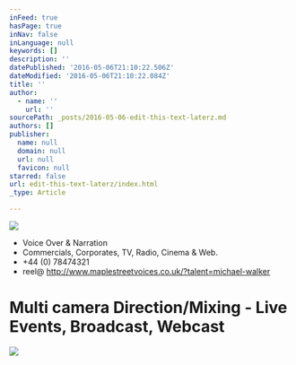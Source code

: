 ```yaml
---
inFeed: true
hasPage: true
inNav: false
inLanguage: null
keywords: []
description: ''
datePublished: '2016-05-06T21:10:22.506Z'
dateModified: '2016-05-06T21:10:22.084Z'
title: ''
author:
  - name: ''
    url: ''
sourcePath: _posts/2016-05-06-edit-this-text-laterz.md
authors: []
publisher:
  name: null
  domain: null
  url: null
  favicon: null
starred: false
url: edit-this-text-laterz/index.html
_type: Article

---
```

![](https://s3-us-west-2.amazonaws.com/the-grid-img/p/d192338e4297aa2fee6cfc92262bb21c5363c3af.jpg)

* Voice Over & Narration
* Commercials, Corporates, TV, Radio, Cinema & Web. 
* +44 (0) 78474321
* reel@ http://www.maplestreetvoices.co.uk/?talent=michael-walker

# Multi camera Direction/Mixing - Live Events, Broadcast, Webcast
![](https://the-grid-user-content.s3-us-west-2.amazonaws.com/af7ca7a9-218b-48bd-9ffe-ba27296f7ae4.jpg)